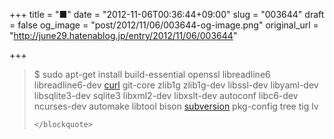 +++
title = "■"
date = "2012-11-06T00:36:44+09:00"
slug = "003644"
draft = false
og_image = "post/2012/11/06/003644-og-image.png"
original_url = "http://june29.hatenablog.jp/entry/2012/11/06/003644"

+++

<blockquote>
        <p>$ sudo apt-get install build-essential openssl libreadline6 libreadline6-dev <a class="keyword" href="http://d.hatena.ne.jp/keyword/curl">curl</a> git-core zlib1g zlib1g-dev libssl-dev libyaml-dev libsqlite3-dev sqlite3 libxml2-dev libxslt-dev autoconf libc6-dev ncurses-dev automake libtool bison <a class="keyword" href="http://d.hatena.ne.jp/keyword/subversion">subversion</a> pkg-config tree tig lv</p>

    </blockquote>
